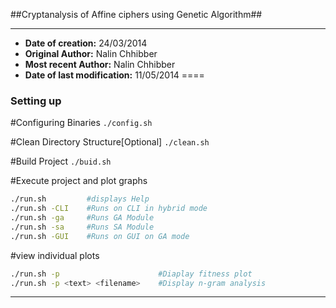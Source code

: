 
##Cryptanalysis of Affine ciphers using Genetic Algorithm##

----------------------------------------
* **Date of creation:** 24/03/2014
* **Original Author:**  Nalin Chhibber
* **Most recent Author:** Nalin Chhibber
* **Date of last modification:** 11/05/2014
====
### Setting up ###
#Configuring Binaries
`./config.sh`

#Clean Directory Structure[Optional]
`./clean.sh`

#Build Project
`./buid.sh`

#Execute project and plot graphs
```bash
./run.sh         #displays Help
./run.sh -CLI    #Runs on CLI in hybrid mode
./run.sh -ga     #Runs GA Module 
./run.sh -sa     #Runs SA Module 
./run.sh -GUI    #Runs on GUI on GA mode
```

#view individual plots
```bash
./run.sh -p                      #Diaplay fitness plot
./run.sh -p <text> <filename>    #Display n-gram analysis 
```

----------------------------------------
